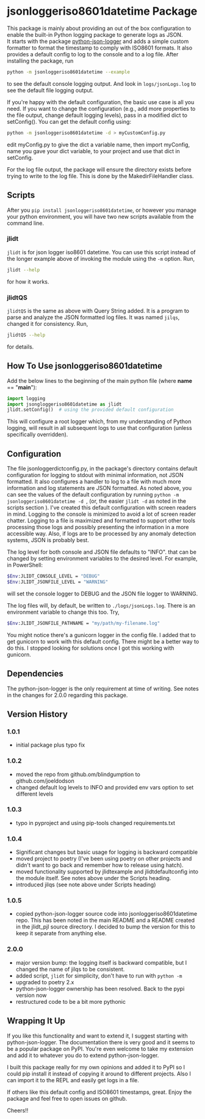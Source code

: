 # jsonloggeriso8601datetime Package

This package is mainly about providing an out of the box configuration to enable the built-in Python logging package to generate logs as JSON.  
It starts with the package
[python-json-logger](https://pypi.org/project/python-json-logger/) 
and adds a simple custom formatter to format the timestamp to comply with ISO8601 formats.
It also provides a default config to log to the console and to a log file. 
After installing the package, run
``` sh
python -m jsonloggeriso8601datetime --example
```
to see the default console logging output.
And look in ``` logs/jsonLogs.log ``` to see the default file logging output.

If you're happy with the default configuration, the basic use case is all you need.
If you want to change the configuration (e.g., add more properties to the file output, change default logging levels), pass in a modified dict to setConfig().
You can get the default config using:

``` sh 
python -m jsonloggeriso8601datetime -d > myCustomConfig.py
```

edit myConfig.py to give the dict a variable name, then import myConfig, name you gave your dict variable, to your project and use that dict in setConfig. 

For the log file output, the package will ensure the directory exists before trying to write to the log file.
This is done by the MakedirFileHandler class.

## Scripts

After you ``` pip install jsonloggeriso8601datetime ```, or however you manage your python environment,
you will have two new scripts available from the command line.

### jlidt

``` jlidt ``` is for json logger iso8601 datetime.
You can use this script instead of the longer example above of invoking the module using the ```-m``` option.
Run,

``` bash 
jlidt --help
```

for how it works.

### jlidtQS

``` jlidtQS ``` is the same as above with Query String added.
It is a program to parse and analyze the JSON formatted log files.
It was named ```jilqs```, changed it for consistency.
Run, 

``` bash 
jlidtQS --help
```

for details.

## How To Use jsonloggeriso8601datetime

Add the below lines to the beginning of the main python file (where __name__ == "__main__"):

``` python
import logging
import jsongloggeriso8601datetime as jlidt
jlidt.setConfig()  # using the provided default configuration 
```

This will configure a root logger which, from my understanding of Python logging, will result in all subsequent logs to use that configuration (unless specifically overridden).

## Configuration

The file jsonloggerdictconfig.py, in the package's directory contains default configuration for logging to stdout with minimal information, not JSON formatted.
It also configures a handler to log to a file with much more information and log statements are JSON formatted.
As noted above, you can see the values of the default configuration by running ``` python -m jsonloggeriso8601datetime -d  ```,
(or, the easier ``` jlidt -d ``` as noted in the scripts section ).
I've created this default configuration with screen readers in mind.
Logging to the console is minimized to avoid a lot of screen reader chatter.
Logging to a file is maximized and formatted to support other tools processing those logs and possibly presenting the information in a more accessible way.
Also, if logs are to be processed by any anomaly detection systems, JSON is probably best.

The log level for both console and JSON file defaults to "INFO".
that can be changed by setting environment variables to the desired level.
For example, in PowerShell:
``` sh
$Env:JLIDT_CONSOLE_LEVEL = "DEBUG"
$Env:JLIDT_JSONFILE_LEVEL = "WARNING"
```
will set the console logger to DEBUG and the JSON file logger to WARNING.

The log files will, by default, be written to ```./logs/jsonLogs.log```.
There is an environment variable to change this too.  Try,

``` sh
$Env:JLIDT_JSONFILE_PATHNAME = "my/path/my-filename.log"
```

You might notice there's a gunicorn logger in the config file.
I added that to get gunicorn to work with this default config.
There might be a better way to do this.  I stopped looking for solutions once I got this working with gunicorn.

## Dependencies

The python-json-logger is the only requirement at time of writing.
See notes in the changes for 2.0.0 regarding this package.

## Version History

### 1.0.1

* initial package plus typo fix

### 1.0.2

* moved the repo from github.om/blindgumption to github.com/joeldodson
* changed default log levels to INFO and provided env vars option to set different levels

### 1.0.3

* typo in pyproject and using pip-tools changed requirements.txt 

### 1.0.4

- Significant changes but basic usage for logging is backward compatible
- moved project to poetry 
  (I've been using poetry on other projects and didn't want to go back and remember how to release using hatch).
- moved functionality supported by jlidtexample and jlidtdefaultconfig
  into the module itself.
  See notes above under the Scripts heading.
- introduced jilqs (see note above under Scripts heading)

### 1.0.5

- copied python-json-logger source code into jsonloggeriso8601datetime repo.
  This has been noted in the main README and a README created in the jlidt_pjl source directory.
  I decided to bump the version for this to keep it separate from anything else.

### 2.0.0 

- major version bump:  the logging itself is backward compatible, but I changed the name of jilqs to be consistent.
- added script, ```jlidt``` for simplicity, don't have to run with ```python -m```
- upgraded to poetry 2.x
- python-json-logger ownership has been resolved.  Back to the pypi version now
- restructured code to be a bit more pythonic

## Wrapping It Up

If you like this functionality and want to extend it, I suggest starting with python-json-logger.
The documentation there is very good and it seems to be a popular package on PyPI.
You're even welcome to take my extension and add it to whatever you do to extend python-json-logger.

I built this package really for my own opinions and added it to PyPI so I could pip install it instead of copying it around to different projects.
Also I can import it to the REPL and easily get logs in a file.

If others like this default config and ISO8601 timestamps, great.
Enjoy the package and feel free to open issues on github.

Cheers!!
